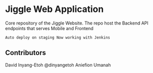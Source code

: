 # Jiggle Web Application
Core repository of the Jiggle Website. The repo host the Backend API endpoints that serves Mobile and Frontend

`
Auto deploy on staging
Now working with Jenkins
`

## Contributors
David Inyang-Etoh @dinyangetoh
Aniefion Umanah